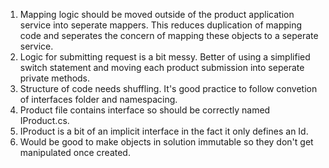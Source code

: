 1. Mapping logic should be moved outside of the product application service into seperate mappers. This reduces duplication of mapping code and seperates the concern of mapping these objects to a seperate service.
2. Logic for submitting request is a bit messy. Better of using a simplified switch statement and moving each product submission into seperate private methods.
2. Structure of code needs shuffling. It's good practice to follow convetion of interfaces folder and namespacing.
3. Product file contains interface so should be correctly named IProduct.cs.
4. IProduct is a bit of an implicit interface in the fact it only defines an Id.
5. Would be good to make objects in solution immutable so they don't get manipulated once created.
